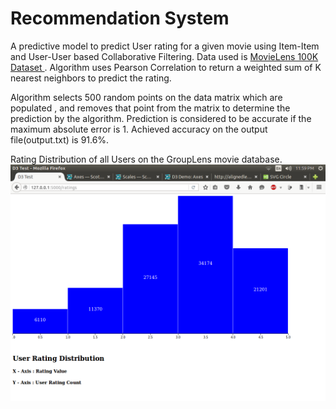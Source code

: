 # Recommendation System
A predictive model to predict User rating for a given movie using Item-Item and User-User based Collaborative Filtering.
Data used is <a href = "http://grouplens.org/datasets/movielens/">MovieLens 100K Dataset </a>.
Algorithm uses Pearson Correlation to return a weighted sum of K nearest neighbors to predict the rating.

Algorithm selects 500 random points on the data matrix which are populated , and removes that point from the matrix to determine the prediction by the algorithm. Prediction is considered to be accurate if the maximum absolute error is 1. Achieved accuracy on the output file(output.txt) is 91.6%.

Rating Distribution of all Users on the GroupLens movie database.
<img src = "UserRatingDistribution.png">
